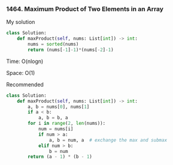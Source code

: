 ### 1464. Maximum Product of Two Elements in an Array

My solution

```python
class Solution:
    def maxProduct(self, nums: List[int]) -> int:
        nums = sorted(nums)
        return (nums[-1]-1)*(nums[-2]-1)
```

Time: O(nlogn)

Space: O(1)



Recommended

```python
class Solution:
    def maxProduct(self, nums: List[int]) -> int:
        a, b = nums[0], nums[1]
        if a < b:
            a, b = b, a
        for i in range(2, len(nums)):
            num = nums[i]
            if num > a:
                a, b = num, a  # exchange the max and submax
            elif num > b:
                b = num
        return (a - 1) * (b - 1)
```


